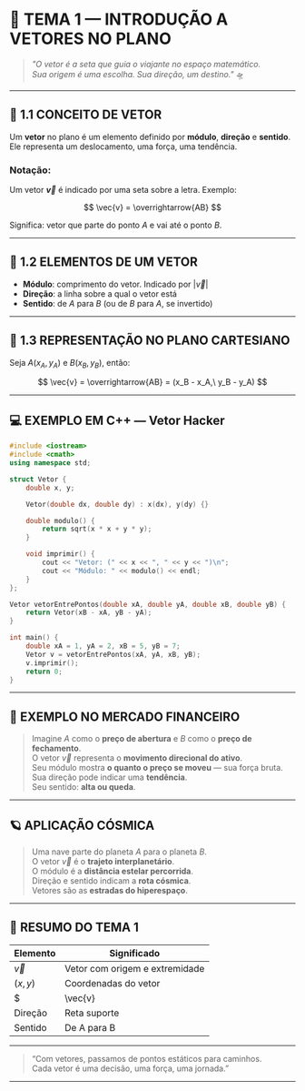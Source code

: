 
# 🌌 TEMA 1 — INTRODUÇÃO A VETORES NO PLANO

> _"O vetor é a seta que guia o viajante no espaço matemático.  
Sua origem é uma escolha. Sua direção, um destino."_ 🛸

---

## 🧠 1.1 CONCEITO DE VETOR

Um **vetor** no plano é um elemento definido por **módulo**, **direção** e **sentido**. Ele representa um deslocamento, uma força, uma tendência.

### Notação:
Um vetor **$\vec{v}$** é indicado por uma seta sobre a letra. Exemplo:

$$
\vec{v} = \overrightarrow{AB}
$$

Significa: vetor que parte do ponto $A$ e vai até o ponto $B$.

---

## 📏 1.2 ELEMENTOS DE UM VETOR

- **Módulo**: comprimento do vetor. Indicado por $|\vec{v}|$
- **Direção**: a linha sobre a qual o vetor está
- **Sentido**: de $A$ para $B$ (ou de $B$ para $A$, se invertido)

---

## 🔧 1.3 REPRESENTAÇÃO NO PLANO CARTESIANO

Seja $A(x_A, y_A)$ e $B(x_B, y_B)$, então:

$$
\vec{v} = \overrightarrow{AB} = (x_B - x_A,\ y_B - y_A)
$$

---

## 💻 EXEMPLO EM C++ — Vetor Hacker

```cpp
#include <iostream>
#include <cmath>
using namespace std;

struct Vetor {
    double x, y;

    Vetor(double dx, double dy) : x(dx), y(dy) {}

    double modulo() {
        return sqrt(x * x + y * y);
    }

    void imprimir() {
        cout << "Vetor: (" << x << ", " << y << ")\n";
        cout << "Módulo: " << modulo() << endl;
    }
};

Vetor vetorEntrePontos(double xA, double yA, double xB, double yB) {
    return Vetor(xB - xA, yB - yA);
}

int main() {
    double xA = 1, yA = 2, xB = 5, yB = 7;
    Vetor v = vetorEntrePontos(xA, yA, xB, yB);
    v.imprimir();
    return 0;
}
```

---

## 💸 EXEMPLO NO MERCADO FINANCEIRO

> Imagine $A$ como o **preço de abertura** e $B$ como o **preço de fechamento**.  
> O vetor $\vec{v}$ representa o **movimento direcional do ativo**.  
> Seu módulo mostra **o quanto o preço se moveu** — sua força bruta.  
> Sua direção pode indicar uma **tendência**.  
> Seu sentido: **alta ou queda**.

---

## 🪐 APLICAÇÃO CÓSMICA

> Uma nave parte do planeta $A$ para o planeta $B$.  
> O vetor $\vec{v}$ é o **trajeto interplanetário**.  
> O módulo é a **distância estelar percorrida**.  
> Direção e sentido indicam a **rota cósmica**.  
> Vetores são as **estradas do hiperespaço**.

---

## 🎯 RESUMO DO TEMA 1

| Elemento     | Significado                        |
|--------------|------------------------------------|
| $\vec{v}$     | Vetor com origem e extremidade     |
| $(x,y)$      | Coordenadas do vetor               |
| $|\vec{v}|$   | Módulo (comprimento)              |
| Direção      | Reta suporte                       |
| Sentido      | De A para B                        |

---

> “Com vetores, passamos de pontos estáticos para caminhos.  
Cada vetor é uma decisão, uma força, uma jornada.”

---
